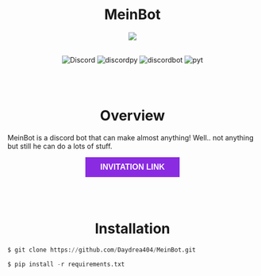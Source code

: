 
<div align="center">

# MeinBot


<img align="center" src="https://southpark-online.nl/assets/images/clips/cartmans-rally.jpg">

</br>
</br>



![Discord](https://img.shields.io/discord/515156152066244635?style=for-the-badge&logo=discord&color=blueviolet&logoColor=blueviolet) ![discordpy](https://img.shields.io/badge/discord-py-blueviolet?style=for-the-badge&logo=discord&logoColor=blueviolet) ![discordbot](https://img.shields.io/badge/discord-bot-blueviolet?style=for-the-badge&logo=discord&logoColor=blueviolet) ![pyt](https://img.shields.io/badge/python-3.7-blueviolet?style=for-the-badge&logo=python&logoColor=blueviolet)


</div>

</br>
</br>


<div align="center">

# Overview

</div>

MeinBot is a discord bot that can make almost anything! Well.. not anything but still he can do a lots of stuff.


<div align="center">

<button name="button" style="background-color: #8a2be2;border: none;color: white;padding: 11px 30px;text-align: center;text-decoration: none;display: inline-block;font-size: 16px;font-weight:790;" onclick="http://www.google.com">INVITATION LINK</button>


</div>

</br>
</br>



<div align="center">

# Installation

</div>



```py
$ git clone https://github.com/Daydrea404/MeinBot.git

$ pip install -r requirements.txt
```


[link]: https://discord.com/api/oauth2/authorize?client_id=573091512066375690&permissions=8&scope=bot

